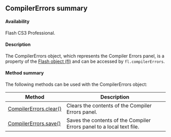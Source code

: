 ## CompilerErrors summary

#### Availability

Flash CS3 Professional.

#### Description

The CompilerErrors object, which represents the Compiler Errors panel, is a property of the [Flash object (fl)](../Flash_object/Flash_summary.md) and can be accessed by `fl.compilerErrors`.

#### Method summary

The following methods can be used with the CompilerErrors object:

| **Method** | **Description** |
| --- | --- |
| [CompilerErrors.clear()](../CompilerErrors_object/CompilerErrors.md) | Clears the contents of the Compiler Errors panel. |
| [CompilerErrors.save()](../CompilerErrors_object/CompilerErrors1.md) | Saves the contents of the Compiler Errors panel to a local text file. |
